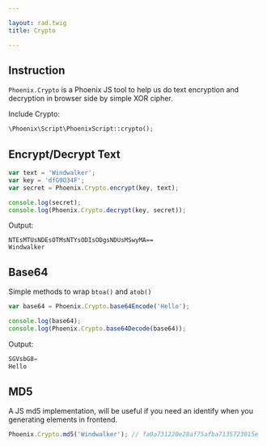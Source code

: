 ```yaml
---

layout: rad.twig
title: Crypto

---
```


## Instruction

`Phoenix.Crypto` is a Phoenix JS tool to help us do text encryption and decryption in browser side by simple XOR cipher.

Include Crypto:

``` php
\Phoenix\Script\PhoenixScript::crypto();
```

## Encrypt/Decrypt Text

``` js
var text = 'Windwalker';
var key = 'dfG9O34F';
var secret = Phoenix.Crypto.encrypt(key, text);

console.log(secret);
console.log(Phoenix.Crypto.decrypt(key, secret));
```

Output:

```
NTEsMTUsNDEsOTMsNTYsODIsODgsNDUsMSwyMA==
Windwalker
```

## Base64

Simple methods to wrap `btoa()` and `atob()`

``` js
var base64 = Phoenix.Crypto.base64Encode('Hello');

console.log(base64);
console.log(Phoenix.Crypto.base64Decode(base64));
```

Output:

``` js
SGVsbG8=
Hello
```

## MD5

A JS md5 implementation, will be useful if you need an identify when you generating elements in frontend.

``` js
Phoenix.Crypto.md5('Windwalker'); // fa0a731220e28af75afba7135723015e
```
